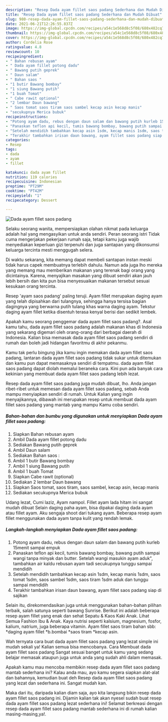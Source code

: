 ```yaml
---
description: "Resep Dada ayam fillet saos padang Sederhana dan Mudah Dibuat"
title: "Resep Dada ayam fillet saos padang Sederhana dan Mudah Dibuat"
slug: 980-resep-dada-ayam-fillet-saos-padang-sederhana-dan-mudah-dibuat
date: 2021-06-21T12:26:55.837Z
image: https://img-global.cpcdn.com/recipes/a54c1e568d8c5f08/680x482cq70/dada-ayam-fillet-saos-padang-foto-resep-utama.jpg
thumbnail: https://img-global.cpcdn.com/recipes/a54c1e568d8c5f08/680x482cq70/dada-ayam-fillet-saos-padang-foto-resep-utama.jpg
cover: https://img-global.cpcdn.com/recipes/a54c1e568d8c5f08/680x482cq70/dada-ayam-fillet-saos-padang-foto-resep-utama.jpg
author: Cordelia Rose
ratingvalue: 4.8
reviewcount: 10
recipeingredient:
- " Bahan rebusan ayam"
- " Dada ayam fillet potong dadu"
- " Bawang putih geprek"
- " Daun salam"
- " Bahan saos "
- "1 butir Bawang bombay"
- "1 siung Bawang putih"
- "1 buah Tomat"
- " Cabe rawit optional"
- "2 lembar Daun bawang"
- " Saos tomat saos tiram saos sambel kecap asin kecap manis"
- "secukupnya Merica bubuk"
recipeinstructions:
- "Potong ayam dadu, rebus dengan daun salam dan bawang putih kurleb 15menit sampai empuk"
- "Panaskan teflon api kecil, tumis bawang bombay, bawang putih sampai wangi tanpa minyak dan butter. Setelah wangi masukin ayam aduk&#34;, tambahkan air kaldu rebusan ayam tadi secukupnya tunggu sampai mendidih"
- "Setelah mendidih tambahkan kecap asin 1sdm, kecap manis 1sdm, saos tomat 1sdm, saos sambel 1sdm, saos tiram 1sdm aduk dan tunggu sampai mendidih"
- "Terakhir tambahkan irisan daun bawang, ayam fillet saos padang siap di sajikan"
categories:
- Resep
tags:
- dada
- ayam
- fillet

katakunci: dada ayam fillet 
nutrition: 119 calories
recipecuisine: Indonesian
preptime: "PT29M"
cooktime: "PT42M"
recipeyield: "1"
recipecategory: Dessert

---
```



![Dada ayam fillet saos padang](https://img-global.cpcdn.com/recipes/a54c1e568d8c5f08/680x482cq70/dada-ayam-fillet-saos-padang-foto-resep-utama.jpg)

Selaku seorang wanita, mempersiapkan olahan nikmat pada keluarga adalah hal yang mengasyikan untuk anda sendiri. Peran seorang istri Tidak cuma mengerjakan pekerjaan rumah saja, tetapi kamu juga wajib menyediakan keperluan gizi terpenuhi dan juga santapan yang dikonsumsi keluarga tercinta mesti menggugah selera.

Di waktu  sekarang, kita memang dapat membeli santapan instan meski tidak harus capek membuatnya terlebih dahulu. Namun ada juga lho mereka yang memang mau memberikan makanan yang terenak bagi orang yang dicintainya. Karena, menyajikan masakan yang dibuat sendiri akan jauh lebih bersih dan kita pun bisa menyesuaikan makanan tersebut sesuai kesukaan orang tercinta. 

Resep &#39;ayam saos padang&#39; paling teruji. Ayam fillet merupakan daging ayam yang telah dipisahkan dari tulangnya, sehingga hanya tersisa bagian dagingnya yang berwarna putih tulang khas warna daging ayam. Tekstur daging ayam fillet ketika disentuh terasa kenyal berisi dan sedikit lembek.

Apakah kamu seorang penggemar dada ayam fillet saos padang?. Asal kamu tahu, dada ayam fillet saos padang adalah makanan khas di Indonesia yang sekarang digemari oleh orang-orang dari berbagai daerah di Indonesia. Kalian bisa memasak dada ayam fillet saos padang sendiri di rumah dan boleh jadi hidangan favoritmu di akhir pekanmu.

Kamu tak perlu bingung jika kamu ingin memakan dada ayam fillet saos padang, lantaran dada ayam fillet saos padang tidak sukar untuk ditemukan dan kamu pun dapat memasaknya sendiri di tempatmu. dada ayam fillet saos padang dapat diolah memalui beraneka cara. Kini pun ada banyak cara kekinian yang membuat dada ayam fillet saos padang lebih lezat.

Resep dada ayam fillet saos padang juga mudah dibuat, lho. Anda jangan ribet-ribet untuk memesan dada ayam fillet saos padang, sebab Anda mampu menyiapkan sendiri di rumah. Untuk Kalian yang ingin menyajikannya, dibawah ini merupakan resep untuk membuat dada ayam fillet saos padang yang mantab yang mampu Kamu coba sendiri.

<!--inarticleads1-->

##### Bahan-bahan dan bumbu yang digunakan untuk menyiapkan Dada ayam fillet saos padang:

1. Siapkan  Bahan rebusan ayam
1. Ambil  Dada ayam fillet potong dadu
1. Sediakan  Bawang putih geprek
1. Ambil  Daun salam
1. Sediakan  Bahan saos :
1. Ambil 1 butir Bawang bombay
1. Ambil 1 siung Bawang putih
1. Ambil 1 buah Tomat
1. Siapkan  Cabe rawit (optional)
1. Sediakan 2 lembar Daun bawang
1. Siapkan  Saos tomat, saos tiram, saos sambel, kecap asin, kecap manis
1. Sediakan secukupnya Merica bubuk


Udang lezat, Cumi laziz, Ayam nampol. Fillet ayam lada hitam ini sangat mudah dibuat Selain daging paha ayam, bisa dipakai daging dada ayam atau fillet ayam. Aku sengaja shoot dari tukang ayam. Beberapa resep ayam fillet menggunakan dada ayam tanpa kulit yang rendah lemak. 

<!--inarticleads2-->

##### Langkah-langkah menyiapkan Dada ayam fillet saos padang:

1. Potong ayam dadu, rebus dengan daun salam dan bawang putih kurleb 15menit sampai empuk
1. Panaskan teflon api kecil, tumis bawang bombay, bawang putih sampai wangi tanpa minyak dan butter. Setelah wangi masukin ayam aduk&#34;, tambahkan air kaldu rebusan ayam tadi secukupnya tunggu sampai mendidih
1. Setelah mendidih tambahkan kecap asin 1sdm, kecap manis 1sdm, saos tomat 1sdm, saos sambel 1sdm, saos tiram 1sdm aduk dan tunggu sampai mendidih
1. Terakhir tambahkan irisan daun bawang, ayam fillet saos padang siap di sajikan


Selain itu, direkomendasikan juga untuk menggunakan bahan-bahan pilihan terbaik, salah satunya seperti bawang Sunrise. Berikut ini adalah beberapa resep ayam fillet yang enak dan sehat Sepatu &amp; Kaos Kaki Anak. Lihat Semua Fashion Ibu &amp; Anak. Kaya nutrisi seperti kalsium, magnesium, fosfor, kalium, natrium, juga beberapa vitamin. Ayam fillet saos tiram bahan sbb: *daging ayam fillet *b.bombai *saos tiram *kecap asin. 

Wah ternyata cara buat dada ayam fillet saos padang yang lezat simple ini mudah sekali ya! Kalian semua bisa mencobanya. Cara Membuat dada ayam fillet saos padang Sangat sesuai banget untuk kamu yang sedang belajar memasak ataupun juga untuk anda yang sudah ahli dalam memasak.

Apakah kamu mau mencoba membikin resep dada ayam fillet saos padang mantab sederhana ini? Kalau anda mau, ayo kamu segera siapkan alat-alat dan bahannya, kemudian buat deh Resep dada ayam fillet saos padang yang lezat dan sederhana ini. Sangat mudah kan. 

Maka dari itu, daripada kalian diam saja, ayo kita langsung bikin resep dada ayam fillet saos padang ini. Dijamin kalian tak akan nyesel sudah buat resep dada ayam fillet saos padang lezat sederhana ini! Selamat berkreasi dengan resep dada ayam fillet saos padang mantab sederhana ini di rumah kalian masing-masing,ya!.

